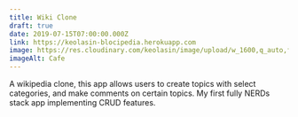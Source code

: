 ```yaml
---
title: Wiki Clone
draft: true
date: 2019-07-15T07:00:00.000Z
link: https://keolasin-blocipedia.herokuapp.com
image: https://res.cloudinary.com/keolasin/image/upload/w_1600,q_auto,f_auto/v1597268087/Oddities/Barcelona_Cafe.jpg
imageAlt: Cafe
---
```


A wikipedia clone, this app allows users to create topics with select categories, and make comments on certain topics. My first fully NERDs stack app implementing CRUD features.

